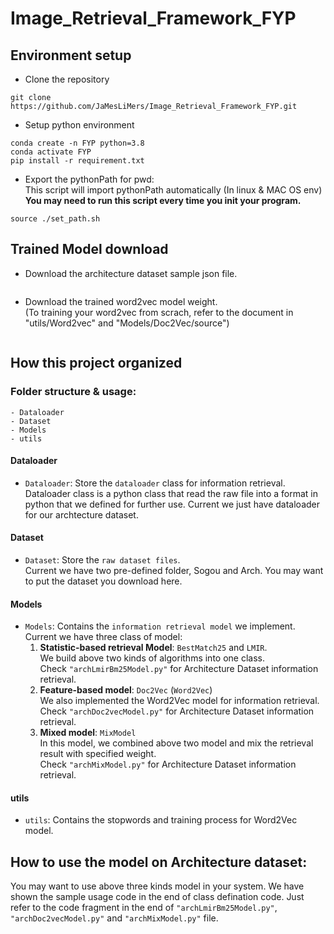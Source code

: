 # Image_Retrieval_Framework_FYP

## Environment setup

- Clone the repository 
```
git clone https://github.com/JaMesLiMers/Image_Retrieval_Framework_FYP.git
```

- Setup python environment
```
conda create -n FYP python=3.8
conda activate FYP
pip install -r requirement.txt
```

- Export the pythonPath for pwd: \
    This script will import pythonPath automatically (In linux & MAC OS env) \
    **You may need to run this script every time you init your program.**
```
source ./set_path.sh
```

## Trained Model download
- Download the architecture dataset sample json file.
```

```

- Download the trained word2vec model weight. \
    (To training your word2vec from scrach, refer to the document in "utils/Word2vec" and "Models/Doc2Vec/source")
```

```

## How this project organized

### Folder structure & usage:
```
- Dataloader
- Dataset
- Models
- utils
```

#### Dataloader 
- `Dataloader`: Store the `dataloader` class for information retrieval. \
    Dataloader class is a python class that read the raw file into a format in python that we defined for further use. Current we just have dataloader for our archtecture dataset.

#### Dataset
- `Dataset`: Store the `raw dataset files`. \
    Current we have two pre-defined folder, Sogou and Arch. You may want to put the dataset you download here.

#### Models
- `Models`: Contains the `information retrieval model` we implement. \
    Current we have three class of model: 
    1. **Statistic-based retrieval Model**: `BestMatch25` and `LMIR`.\
        We build above two kinds of algorithms into one class. \
        Check `"archLmirBm25Model.py"` for Architecture Dataset information retrieval.
    2. **Feature-based model**: `Doc2Vec` (`Word2Vec`)\
        We also implemented the Word2Vec model for information retrieval. \
        Check `"archDoc2vecModel.py"` for Architecture Dataset information retrieval.
    3. **Mixed model**: `MixModel` \
        In this model, we combined above two model and mix the retrieval result with specified weight. \
        Check `"archMixModel.py"` for Architecture Dataset information retrieval.

#### utils
- `utils`: Contains the stopwords and training process for Word2Vec model.

## How to use the model on Architecture dataset:
You may want to use above three kinds model in your system. We have shown the sample usage code in the end of class defination code. Just refer to the code fragment in the end of `"archLmirBm25Model.py"`, `"archDoc2vecModel.py"` and `"archMixModel.py"` file.